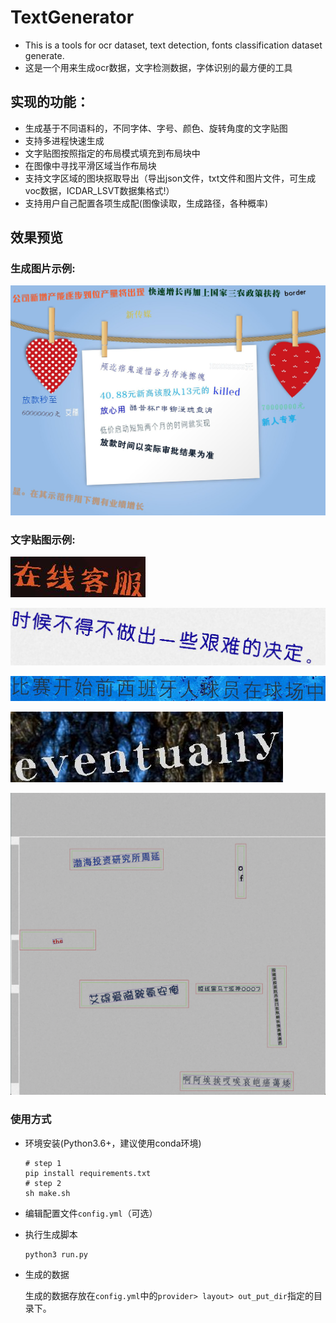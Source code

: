 # TextGenerator

- This is a tools for ocr dataset, text detection, fonts classification dataset generate.
- 这是一个用来生成ocr数据，文字检测数据，字体识别的最方便的工具

## 实现的功能：

- 生成基于不同语料的，不同字体、字号、颜色、旋转角度的文字贴图
- 支持多进程快速生成
- 文字贴图按照指定的布局模式填充到布局块中
- 在图像中寻找平滑区域当作布局块
- 支持文字区域的图块抠取导出（导出json文件，txt文件和图片文件，可生成voc数据，ICDAR_LSVT数据集格式!）
- 支持用户自己配置各项生成配(图像读取，生成路径，各种概率)

## 效果预览

### 生成图片示例:

![](img/pic_7f6cb78368edaf8347a8f0ce7e5a46c2df4f3ddd.jpg)

### 文字贴图示例:

![](img/fragment_6fc1b6ac180755dea3dfe711550251708b5e2ce519.jpg)

![](img/fragment_178b7da018e0d84c80b1455be4cc099bc68a07271.jpg)

![](img/fragment_ca71322eec0332fb3f6bb2a213c22f4a183c69da7.jpg)

![](img/fragment_f712bd7187d446b5fd5daf0ee0c6cb33ad26f98710.jpg)

![](img/rotate_rect.png)

### 使用方式

- 环境安装(Python3.6+，建议使用conda环境)
        
    ```
    # step 1
    pip install requirements.txt
    # step 2
    sh make.sh
    ```
  
- 编辑配置文件`config.yml`（可选）
    
- 执行生成脚本

    ```
    python3 run.py
    ```
  
- 生成的数据
    
    生成的数据存放在`config.yml`中的`provider> layout> out_put_dir`指定的目录下。
     
